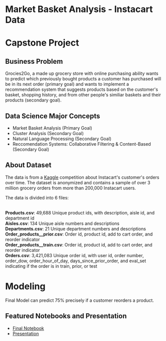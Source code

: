 # Market Basket Analysis - Instacart Data
# Capstone Project
## Business Problem
Grocies2Go, a made up grocery store with online purchasing ability wants to predict which previously bought products a customer has purchased will be in its next order (primary goal) and wants to implement a recommendation system that suggests products based on the customer's basket, shopping history, and from other people's similiar baskets and their products (secondary goal). 

## Data Science Major Concepts
  * Market Basket Analysis (Primary Goal)
  * Cluster Analysis (Secondary Goal)
  * Natural Language Processing (Secondary Goal)
  * Reccomendation Systems: Collaborative Filtering & Content-Based (Secondary Goal)

## About Dataset
The data is from a [Kaggle](https://www.kaggle.com/competitions/instacart-market-basket-analysis/code) competition about Instacart's customer's orders over time. The dataset is anonymized and contains a sample of over 3 million grocery orders from more than 200,000 Instacart users. 

The data is divided into 6 files:  
<br/>

**Products.csv**: 49,688 Unique product ids, with description, aisle id, and department id\
**Aisles.csv**: 134 Unique aisle numbers and descriptions  
**Departments.csv**: 21 Unique department numbers and descriptions  
**Order_products__prior.csv**: Order id, product id, add to cart order, and reorder indicator  
**Order_products__train.csv**: Order id, product id, add to cart order, and reorder indicator\
**Orders.csv**: 3,421,083 Unique order id, with user id, order number, order_dow, order_hour_of_day, days_since_prior_order, and eval_set indicating if the order is in train, prior, or test 

# Modeling


Final Model can predict 75% precisely if a customer reorders a product. 

## Featured Notebooks and Presentation
* [Final Notebook](https://github.com/henryshin15/Capstone-Instacart/blob/main/Final%20Notebook.ipynb)
* [Presentation](https://github.com/henryshin15/Capstone-Instacart/blob/main/Presentation.pdf)




